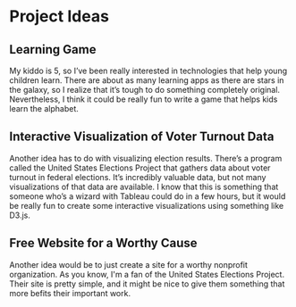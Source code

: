 # Project Ideas

## Learning Game

My kiddo is 5, so I’ve been really interested in technologies that help young children learn. There are about as many learning apps as there are stars in the galaxy, so I realize that it’s tough to do something completely original. Nevertheless, I think it could be really fun to write a game that helps kids learn the alphabet.

## Interactive Visualization of Voter Turnout Data

Another idea has to do with visualizing election results. There’s a program called the United States Elections Project that gathers data about voter turnout in federal elections. It’s incredibly valuable data, but not many visualizations of that data are available. I know that this is something that someone who’s a wizard with Tableau could do in a few hours, but it would be really fun to create some interactive visualizations using something like D3.js.

## Free Website for a Worthy Cause

Another idea would be to just create a site for a worthy nonprofit organization. As you know, I'm a fan of the United States Elections Project. Their site is pretty simple, and it might be nice to give them something that more befits their important work.